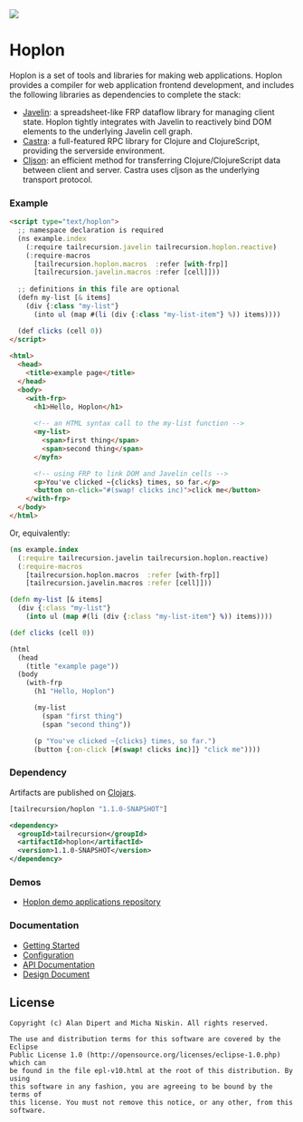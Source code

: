 <img src="https://raw.github.com/tailrecursion/hoplon/dox/img/Hoplite.jpg">

# Hoplon

Hoplon is a set of tools and libraries for making web applications. Hoplon
provides a compiler for web application frontend development, and includes
the following libraries as dependencies to complete the stack:

* [Javelin][1]: a spreadsheet-like FRP dataflow library for managing client
  state. Hoplon tightly integrates with Javelin to reactively bind DOM elements
  to the underlying Javelin cell graph.
* [Castra][2]: a full-featured RPC library for Clojure and
  ClojureScript, providing the serverside environment.
* [Cljson][3]: an efficient method for transferring Clojure/ClojureScript data
  between client and server. Castra uses cljson as the underlying transport
  protocol.

### Example

```html
<script type="text/hoplon">
  ;; namespace declaration is required
  (ns example.index
    (:require tailrecursion.javelin tailrecursion.hoplon.reactive)
    (:require-macros
      [tailrecursion.hoplon.macros  :refer [with-frp]]
      [tailrecursion.javelin.macros :refer [cell]]))
  
  ;; definitions in this file are optional
  (defn my-list [& items]
    (div {:class "my-list"}
      (into ul (map #(li (div {:class "my-list-item"} %)) items))))

  (def clicks (cell 0))
</script>
    
<html>
  <head>
    <title>example page</title>
  </head>
  <body>
    <with-frp>
      <h1>Hello, Hoplon</h1>
      
      <!-- an HTML syntax call to the my-list function -->
      <my-list>
        <span>first thing</span>
        <span>second thing</span>
      </myfn>

      <!-- using FRP to link DOM and Javelin cells -->
      <p>You've clicked ~{clicks} times, so far.</p>
      <button on-click="#(swap! clicks inc)">click me</button>
    </with-frp>
  </body>
</html>
```

Or, equivalently:

```clojure
(ns example.index
  (:require tailrecursion.javelin tailrecursion.hoplon.reactive)
  (:require-macros
    [tailrecursion.hoplon.macros  :refer [with-frp]]
    [tailrecursion.javelin.macros :refer [cell]]))

(defn my-list [& items]
  (div {:class "my-list"}
    (into ul (map #(li (div {:class "my-list-item"} %)) items))))

(def clicks (cell 0))

(html
  (head
    (title "example page"))
  (body
    (with-frp
      (h1 "Hello, Hoplon")

      (my-list
        (span "first thing")
        (span "second thing"))

      (p "You've clicked ~{clicks} times, so far.")
      (button {:on-click [#(swap! clicks inc)]} "click me"))))
```

### Dependency

Artifacts are published on [Clojars][4]. 

```clojure
[tailrecursion/hoplon "1.1.0-SNAPSHOT"]
```

```xml
<dependency>
  <groupId>tailrecursion</groupId>
  <artifactId>hoplon</artifactId>
  <version>1.1.0-SNAPSHOT</version>
</dependency>
```

### Demos

* [Hoplon demo applications repository][5]

### Documentation

* [Getting Started][6]
* [Configuration][7]
* [API Documentation][8]
* [Design Document][9]

## License

```
Copyright (c) Alan Dipert and Micha Niskin. All rights reserved.

The use and distribution terms for this software are covered by the Eclipse
Public License 1.0 (http://opensource.org/licenses/eclipse-1.0.php) which can
be found in the file epl-v10.html at the root of this distribution. By using
this software in any fashion, you are agreeing to be bound by the terms of
this license. You must not remove this notice, or any other, from this software.
```

[1]: https://github.com/tailrecursion/javelin
[2]: https://github.com/tailrecursion/castra
[3]: https://github.com/tailrecursion/cljson
[4]: https://clojars.org/tailrecursion/hoplon
[5]: https://github.com/tailrecursion/hoplon-demos
[6]: https://github.com/tailrecursion/hoplon/blob/master/doc/Getting-Started.md
[7]: https://github.com/tailrecursion/hoplon/blob/master/doc/Getting-Started.md
[8]: https://github.com/tailrecursion/hoplon/blob/master/doc/Getting-Started.md
[9]: https://github.com/tailrecursion/hoplon/blob/master/doc/Design.md
